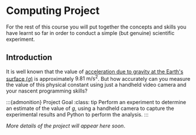# Computing Project
For the rest of this course you will put together the concepts and skills you have learnt so far in order to conduct a simple (but genuine) scientific experiment.

## Introduction

It is well known that the value of [acceleration due to gravity at the Earth's surface ($g$)](https://en.wikipedia.org/wiki/Gravity_of_Earth) is approximately $9.81~\mathrm{m}/\mathrm{s}^2$. But how accurately can you measure the value of this physical constant using just a handheld video camera and your nascent programming skills?

:::{admonition} Project Goal
:class: tip
Perform an experiment to determine an estimate of the value of $g$, using a handheld camera to capture the experimental results and Python to perform the analysis.
:::

*More details of the project will appear here soon*.

<!--

## Instructions

These instructions are one suggested way to meet the project goal. There may be other equally valid ways to achieve the goal, so feel free to adapt them as you wish.

### Step 1: Conduct an Experiment

Using a handheld video camera (e.g. the one in your smartphone), record the motion of an object falling vertically from rest. You can use any object you like, but I advise against anything breakable or expensive. You might need to experiment a little to determine a setup which reliably gives a clean and accurate recording (for example the camera will need to be completely static) but don't spend a lot of time tinkering; you can refine the experiment later! The output of this step should be a movie file (e.g. `.mov` or `.avi`).

### Step 2: Extract the Data

Extract the location of the object from the recording in the form of a sequence of x and y co-ordinates for each frame. First you will need to upload the movie file. Then you can use the image segmentation techniques studied in the last workshop to determine the frame-by-frame coordinates. The end result should be two arrays containing the x- and y-coordinates of the object in each frame.

### Step 3: Build and Fit the Model

The motion of an object accelerating uniformly from rest is described by the following differential equation:

$$\frac{\mathrm{d}^2y}{\mathrm{d}t^2} = g$$

where $g$ is the acceleration of the object and $y(t)$ is the object's vertical position at time $t$. Integrating this equation results in an equation for the vertical position of the object:

$$y(t) = y_0 - \frac{1}{2}gt^2 $$

By plotting this curve against the experimental results determined in step 2, find the value of $g$ which best fits.

### Optional Extension Activities

You could use the techniques to measure another physical parameter (e.g. coefficient of friction) or perform error analysis to quantify the accuracy of your results. You can discuss your extension activity ideas with one of the tutors.

## Submission

You should submit your solution to the problem as a Jupyter Notebook, including code cells and Markdown. Your submission should include enough explanatory text that the reader can easily understand how you completed the experiment. See Moodle for the submission deadline and instructions.

## Mark Scheme

Each project group will be awarded a mark as follows.

|Grade|Class|Criterion|
| ---  | ---        |---|
|100%|Distinction|A solution to the problem which also goes beyond the project goal by completing an extension activity|
|70%|Merit|A solution to the problem which meets the project goal by correctly determining a value for $g$|
|39%|Fail|Failed to solve the problem or notebook does not run correctly|

-->